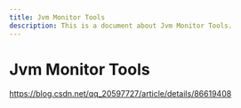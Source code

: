 ```yaml
---
title: Jvm Monitor Tools
description: This is a document about Jvm Monitor Tools.
---
```


# Jvm Monitor Tools 

https://blog.csdn.net/qq_20597727/article/details/86619408
